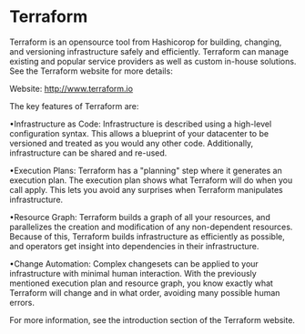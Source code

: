 # Terraform

Terraform is an opensource tool from Hashicorop for building, changing, and versioning infrastructure safely and efficiently. Terraform can manage existing and popular service providers as well as custom in-house solutions. See the Terraform website for more details:

Website: http://www.terraform.io

The key features of Terraform are:

•Infrastructure as Code: Infrastructure is described using a high-level configuration syntax. This allows a blueprint of your datacenter to be versioned and treated as you would any other code. Additionally, infrastructure can be shared and re-used.


•Execution Plans: Terraform has a "planning" step where it generates an execution plan. The execution plan shows what Terraform will do when you call apply. This lets you avoid any surprises when Terraform manipulates infrastructure.


•Resource Graph: Terraform builds a graph of all your resources, and parallelizes the creation and modification of any non-dependent resources. Because of this, Terraform builds infrastructure as efficiently as possible, and operators get insight into dependencies in their infrastructure.


•Change Automation: Complex changesets can be applied to your infrastructure with minimal human interaction. With the previously mentioned execution plan and resource graph, you know exactly what Terraform will change and in what order, avoiding many possible human errors.


For more information, see the introduction section of the Terraform website.
